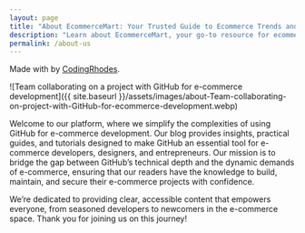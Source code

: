 ```yaml
---
layout: page
title: "About EcommerceMart: Your Trusted Guide to Ecommerce Trends and Tools"
description: "Learn about EcommerceMart, your go-to resource for ecommerce insights, product guides, and tech trends tailored to online businesses."
permalink: /about-us
---
```


Made with <i class="fa fa-heart text-danger"></i> by [CodingRhodes](/author-CodingRhodes).

![Team collaborating on a project with GitHub for e-commerce development]({{ site.baseurl }}/assets/images/about-Team-collaborating-on-project-with-GitHub-for-ecommerce-development.webp)

Welcome to our platform, where we simplify the complexities of using GitHub for e-commerce development. Our blog provides insights, practical guides, and tutorials designed to make GitHub an essential tool for e-commerce developers, designers, and entrepreneurs. Our mission is to bridge the gap between GitHub’s technical depth and the dynamic demands of e-commerce, ensuring that our readers have the knowledge to build, maintain, and secure their e-commerce projects with confidence.

We’re dedicated to providing clear, accessible content that empowers everyone, from seasoned developers to newcomers in the e-commerce space. Thank you for joining us on this journey!